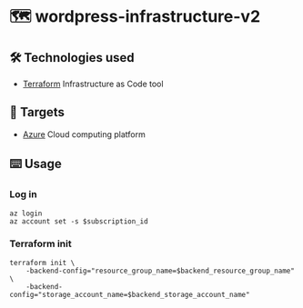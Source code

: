 # 🗺️ wordpress-infrastructure-v2

## 🛠️ Technologies used
- [Terraform](https://www.terraform.io/) Infrastructure as Code tool

## 🎯 Targets
- [Azure](https://portal.azure.com/) Cloud computing platform


## ⌨️ Usage

### Log in

```shell
az login
az account set -s $subscription_id
```

### Terraform init

```shell
terraform init \
    -backend-config="resource_group_name=$backend_resource_group_name" \
    -backend-config="storage_account_name=$backend_storage_account_name"
```